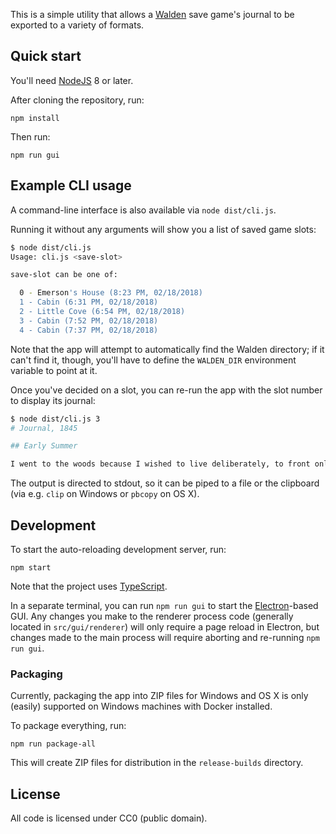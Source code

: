 This is a simple utility that allows a [Walden][] save game's journal to be
exported to a variety of formats.

## Quick start

You'll need [NodeJS][] 8 or later.

After cloning the repository, run:

```
npm install
```

Then run:

```
npm run gui
```

## Example CLI usage

A command-line interface is also available via `node dist/cli.js`.

Running it without any arguments will show you a list of saved game
slots:

```bash
$ node dist/cli.js
Usage: cli.js <save-slot>

save-slot can be one of:

  0 - Emerson's House (8:23 PM, 02/18/2018)
  1 - Cabin (6:31 PM, 02/18/2018)
  2 - Little Cove (6:54 PM, 02/18/2018)
  3 - Cabin (7:52 PM, 02/18/2018)
  4 - Cabin (7:37 PM, 02/18/2018)
```

Note that the app will attempt to automatically find the Walden directory;
if it can't find it, though, you'll have to define the `WALDEN_DIR`
environment variable to point at it.

Once you've decided on a slot, you can re-run the app with the slot
number to display its journal:

```bash
$ node dist/cli.js 3
# Journal, 1845

## Early Summer

I went to the woods because I wished to live deliberately, to front only the essential facts of life, and not, when I came to die, discover that I had not lived. I wanted to live deep and suck out all the marrow of life, to live so sturdily and Spartan-like as to reduce it to its lowest terms, and, if it proved to be mean, to get the whole and genuine meanness of it, or if it were sublime, to know it by experience, and to give a true account of it.
```

The output is directed to stdout, so it can be piped to a file or the
clipboard (via e.g. `clip` on Windows or `pbcopy` on OS X).

## Development

To start the auto-reloading development server, run:

```
npm start
```

Note that the project uses [TypeScript][].

In a separate terminal, you can run `npm run gui` to start the
[Electron][]-based GUI. Any changes you make to the renderer process
code (generally located in `src/gui/renderer`) will only require a
page reload in Electron, but changes made to the main process will
require aborting and re-running `npm run gui`.

### Packaging

Currently, packaging the app into ZIP files for Windows and OS X
is only (easily) supported on Windows machines with Docker
installed.

To package everything, run:

```
npm run package-all
```

This will create ZIP files for distribution in the `release-builds`
directory.

## License

All code is licensed under CC0 (public domain).

[Walden]: https://www.waldengame.com/
[NodeJS]: https://nodejs.org/en/
[TypeScript]: http://www.typescriptlang.org/
[Electron]: https://electronjs.org/
